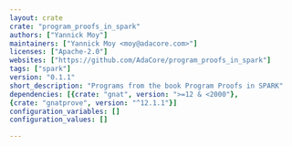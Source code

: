 ```yaml
---
layout: crate
crate: "program_proofs_in_spark"
authors: ["Yannick Moy"]
maintainers: ["Yannick Moy <moy@adacore.com>"]
licenses: ["Apache-2.0"]
websites: ["https://github.com/AdaCore/program_proofs_in_spark"]
tags: ["spark"]
version: "0.1.1"
short_description: "Programs from the book Program Proofs in SPARK"
dependencies: [{crate: "gnat", version: ">=12 & <2000"},
{crate: "gnatprove", version: "^12.1.1"}]
configuration_variables: []
configuration_values: []

---
```



